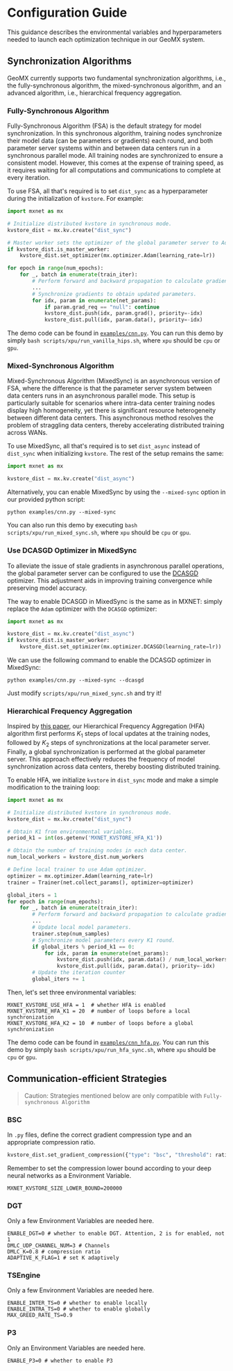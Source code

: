 # Configuration Guide
This guidance describes the environmental variables and hyperparameters needed to launch each optimization technique in our GeoMX system.

## Synchronization Algorithms
GeoMX currently supports two fundamental synchronization algorithms, i.e., the fully-synchronous algorithm, the mixed-synchronous algorithm, and an advanced algorithm, i.e., hierarchical frequency aggregation.

### Fully-Synchronous Algorithm
Fully-Synchronous Algorithm (FSA) is the default strategy for model synchronization. In this synchronous algorithm, training nodes synchronize their model data (can be parameters or gradients) each round, and both parameter server systems within and between data centers run in a synchronous parallel mode. All training nodes are synchronized to ensure a consistent model. However, this comes at the expense of training speed, as it requires waiting for all computations and communications to complete at every iteration.

To use FSA, all that's required is to set `dist_sync` as a hyperparameter during the initialization of `kvstore`. For example:

```python
import mxnet as mx

# Initialize distributed kvstore in synchronous mode.
kvstore_dist = mx.kv.create("dist_sync")

# Master worker sets the optimizer of the global parameter server to Adam.
if kvstore_dist.is_master_worker:
    kvstore_dist.set_optimizer(mx.optimizer.Adam(learning_rate=lr))

for epoch in range(num_epochs):
    for _, batch in enumerate(train_iter):
        # Perform forward and backward propagation to calculate gradients.
        ...
        # Synchronize gradients to obtain updated parameters.
        for idx, param in enumerate(net_params):
            if param.grad_req == "null": continue
            kvstore_dist.push(idx, param.grad(), priority=-idx)
            kvstore_dist.pull(idx, param.data(), priority=-idx)
```

The demo code can be found in [`examples/cnn.py`](https://github.com/INET-RC/GeoMX/blob/main/examples/cnn.py). You can run this demo by simply `bash scripts/xpu/run_vanilla_hips.sh`, where `xpu` should be `cpu` or `gpu`.

### Mixed-Synchronous Algorithm
Mixed-Synchronous Algorithm (MixedSync) is an asynchronous version of FSA, where the difference is that the parameter server system between data centers runs in an asynchronous parallel mode. This setup is particularly suitable for scenarios where intra-data center training nodes display high homogeneity, yet there is significant resource heterogeneity between different data centers. This asynchronous method resolves the problem of straggling data centers, thereby accelerating distributed training across WANs.

To use MixedSync, all that's required is to set `dist_async` instead of `dist_sync` when initializing `kvstore`. The rest of the setup remains the same:

```python
import mxnet as mx

kvstore_dist = mx.kv.create("dist_async")
```

Alternatively, you can enable MixedSync by using the `--mixed-sync` option in our provided python script:

```shell
python examples/cnn.py --mixed-sync
```

You can also run this demo by executing `bash scripts/xpu/run_mixed_sync.sh`, where `xpu` should be `cpu` or `gpu`.

### Use DCASGD Optimizer in MixedSync
To alleviate the issue of stale gradients in asynchronous parallel operations, the global parameter server can be configured to use the [DCASGD](http://proceedings.mlr.press/v70/zheng17b/zheng17b.pdf) optimizer. This adjustment aids in improving training convergence while preserving model accuracy.

The way to enable DCASGD in MixedSync is the same as in MXNET: simply replace the `Adam` optimizer with the `DCASGD` optimizer:

```python
import mxnet as mx

kvstore_dist = mx.kv.create("dist_async")
if kvstore_dist.is_master_worker:
    kvstore_dist.set_optimizer(mx.optimizer.DCASGD(learning_rate=lr))
```

We can use the following command to enable the DCASGD optimizer in MixedSync:

```shell
python examples/cnn.py --mixed-sync --dcasgd
```

Just modify `scripts/xpu/run_mixed_sync.sh` and try it!

### Hierarchical Frequency Aggregation
Inspired by [this paper](https://ieeexplore.ieee.org/abstract/document/9148862), our Hierarchical Frequency Aggregation (HFA) algorithm first performs $K_1$ steps of local updates at the training nodes, followed by $K_2$ steps of synchronizations at the local parameter server. Finally, a global synchronization is performed at the global parameter server. This approach effectively reduces the frequency of model synchronization across data centers, thereby boosting distributed training.

To enable HFA, we initialize `kvstore` in `dist_sync` mode and make a simple modification to the training loop:

```python
import mxnet as mx

# Initialize distributed kvstore in synchronous mode.
kvstore_dist = mx.kv.create("dist_sync")

# Obtain K1 from environmental variables.
period_k1 = int(os.getenv('MXNET_KVSTORE_HFA_K1'))

# Obtain the number of training nodes in each data center.
num_local_workers = kvstore_dist.num_workers

# Define local trainer to use Adam optimizer.
optimizer = mx.optimizer.Adam(learning_rate=lr)
trainer = Trainer(net.collect_params(), optimizer=optimizer)

global_iters = 1
for epoch in range(num_epochs):
    for _, batch in enumerate(train_iter):
        # Perform forward and backward propagation to calculate gradients.
        ...
        # Update local model parameters.
        trainer.step(num_samples)
        # Synchronize model parameters every K1 round.
        if global_iters % period_k1 == 0:
            for idx, param in enumerate(net_params):
                kvstore_dist.push(idx, param.data() / num_local_workers, priority=-idx)
                kvstore_dist.pull(idx, param.data(), priority=-idx)
        # Update the iteration counter
        global_iters += 1
```

Then, let's set three environmental variables:

```shell
MXNET_KVSTORE_USE_HFA = 1  # whether HFA is enabled
MXNET_KVSTORE_HFA_K1 = 20  # number of loops before a local synchronization
MXNET_KVSTORE_HFA_K2 = 10  # number of loops before a global synchronization
```

The demo code can be found in [`examples/cnn_hfa.py`](https://github.com/INET-RC/GeoMX/blob/main/examples/cnn_hfa.py). You can run this demo by simply `bash scripts/xpu/run_hfa_sync.sh`, where `xpu` should be `cpu` or `gpu`.

## Communication-efficient Strategies

> Caution: Strategies mentioned below are only compatible with `Fully-synchronous Algorithm`

### BSC

In `.py` files, define the correct gradient compression type and an appropriate compression ratio.

```python
kvstore_dist.set_gradient_compression({"type": "bsc", "threshold": ratio})
```

Remember to set the compression lower bound according to your deep neural networks as a Environment Variable.

```shell
MXNET_KVSTORE_SIZE_LOWER_BOUND=200000
```

### DGT

Only a few Environment Variables are needed here.

```shell
ENABLE_DGT=0 # whether to enable DGT. Attention, 2 is for enabled, not 1
DMLC_UDP_CHANNEL_NUM=3 # Channels
DMLC_K=0.8 # compression ratio
ADAPTIVE_K_FLAG=1 # set K adaptively
```

### TSEngine

Only a few Environment Variables are needed here.

```shell
ENABLE_INTER_TS=0 # whether to enable locally
ENABLE_INTRA_TS=0 # whether to enable globally
MAX_GREED_RATE_TS=0.9
```

### P3

Only an Environment Variables are needed here.

```shell
ENABLE_P3=0 # whether to enable P3
```
